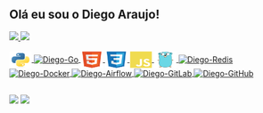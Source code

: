 ## Olá eu sou o Diego Araujo!

<div>
    <a href="http://githhub.com/diegodva">
    <img height="180em" src="https://github-readme-stats.vercel.app/api?username=diegodva&show_icons=true&theme=dracula&include_all_commits=true"/>
    <img height="180em" src="https://github-readme-stats.vercel.app/api/top-langs/?username=diegodva&layout=compact&langs_count=16&theme=dracula&"/>

<div style="display: inline_block"><br>
  <img align="center" alt="Diego-Python" height="30" width="40"
    src="https://raw.githubusercontent.com/devicons/devicon/master/icons/python/python-original.svg">
  <img align="center" alt="Diego-Go" height="30" width="40"
    src="https://cdn.jsdelivr.net/gh/devicons/devicon@latest/icons/postgresql/postgresql-original.svg"">
  <img align="center" alt="Diego-HTML" height="30" width="40"
    src="https://raw.githubusercontent.com/devicons/devicon/master/icons/html5/html5-original.svg">
  <img align="center" alt="Diego-CSS" height="30" width="40"
    src="https://raw.githubusercontent.com/devicons/devicon/master/icons/css3/css3-original.svg">
  <img align="center" alt="Diego-Js" height="30" width="40"
    src="https://raw.githubusercontent.com/devicons/devicon/master/icons/javascript/javascript-plain.svg">
  <img align="center" alt="Diego-Go" height="30" width="40"
    src="https://raw.githubusercontent.com/devicons/devicon/master/icons/go/go-original.svg">
  <img align="center" alt="Diego-Redis" height="30" width="40"
    src="https://cdn.jsdelivr.net/gh/devicons/devicon@latest/icons/redis/redis-original.svg" />
  <img align="center" alt="Diego-Docker" height="30" width="40"
    src="https://cdn.jsdelivr.net/gh/devicons/devicon@latest/icons/docker/docker-original.svg">
  <img align="center" alt="Diego-Airflow" height="30" width="40"
    src="https://cdn.jsdelivr.net/gh/devicons/devicon@latest/icons/apacheairflow/apacheairflow-original.svg">
  <img align="center" alt="Diego-GitLab" height="30" width="40"
    src="https://cdn.jsdelivr.net/gh/devicons/devicon@latest/icons/gitlab/gitlab-original.svg" />
  <img align="center" alt="Diego-GitHub" height="30" width="40"
    src="https://cdn.jsdelivr.net/gh/devicons/devicon@latest/icons/git/git-original.svg"/>
</div>
  
  ##
 
<div> 
    <a href = "mailto:diego.dias.venancio@gmail.com">
        <img src="https://img.shields.io/badge/-Gmail-%23333?style=for-the-badge&logo=gmail&logoColor=white" target="_blank"></a>
    <a href="https://www.linkedin.com/in/diego-araujo061/" target="_blank">
        <img src="https://img.shields.io/badge/-LinkedIn-%230077B5?style=for-the-badge&logo=linkedin&logoColor=white" target="_blank"></a> 
  
</div>